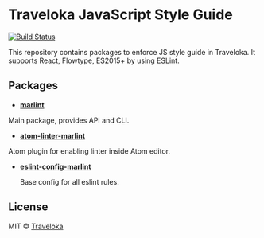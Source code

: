 # Traveloka JavaScript Style Guide

[![Build Status](https://travis-ci.org/traveloka/javascript.svg?branch=master)](https://travis-ci.org/traveloka/javascript)

This repository contains packages to enforce JS style guide in Traveloka. It supports React, Flowtype, ES2015+ by using ESLint.

## Packages
  - **[marlint](packages/marlint)**

   Main package, provides API and CLI.

 - **[atom-linter-marlint](packages/atom-linter-marlint)**

  Atom plugin for enabling linter inside Atom editor.

 - **[eslint-config-marlint](packages/eslint-config-marlint)**

   Base config for all eslint rules.

## License

MIT © [Traveloka](https://www.traveloka.com)

